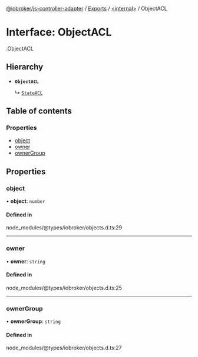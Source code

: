 [@iobroker/js-controller-adapter](../README.md) / [Exports](../modules.md) / [<internal\>](../modules/internal_.md) / ObjectACL

# Interface: ObjectACL

[<internal>](../modules/internal_.md).ObjectACL

## Hierarchy

- **`ObjectACL`**

  ↳ [`StateACL`](internal_.StateACL.md)

## Table of contents

### Properties

- [object](internal_.ObjectACL.md#object)
- [owner](internal_.ObjectACL.md#owner)
- [ownerGroup](internal_.ObjectACL.md#ownergroup)

## Properties

### object

• **object**: `number`

#### Defined in

node_modules/@types/iobroker/objects.d.ts:29

___

### owner

• **owner**: `string`

#### Defined in

node_modules/@types/iobroker/objects.d.ts:25

___

### ownerGroup

• **ownerGroup**: `string`

#### Defined in

node_modules/@types/iobroker/objects.d.ts:27
